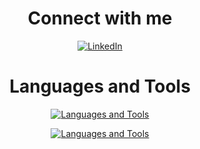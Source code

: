<div align="center">
    <h1>Connect with me</h1>
    <a href="https://www.linkedin.com/in/hossame-jabbouri">
        <img src="https://img.shields.io/badge/linkedin-%230077B5.svg?style=for-the-badge&logo=linkedin&logoColor=white" alt="LinkedIn">
    </a>
    <!-- 
    <a href="https://www.leetcode.com/hjabbour">
        <img src="https://img.shields.io/badge/LeetCode-000000?style=for-the-badge&logo=LeetCode&logoColor=#d16c06" alt="LeetCode">
    </a>
    <a href="#">
        <img src="https://img.shields.io/badge/Kaggle-035a7d?style=for-the-badge&logo=kaggle&logoColor=white" alt="Kaggle">
    </a>
    <a href="#">
        <img src="https://img.shields.io/badge/Datacamp-05192D?style=for-the-badge&logo=datacamp&logoColor=03E60" alt="Datacamp">
    </a>
    <a href="#">
        <img src="https://img.shields.io/badge/Codewars-B1361E?style=for-the-badge&logo=codewars&logoColor=grey" alt="Codewars">
    </a>
    <a href="#">
        <img src="https://img.shields.io/badge/Codeforces-445f9d?style=for-the-badge&logo=Codeforces&logoColor=white" alt="Codeforces">
    </a> 
    <a href="#">
        <img src="https://img.shields.io/badge/HackerEarth-%232C3454.svg?&style=for-the-badge&logo=HackerEarth&logoColor=Blue" alt="Hackerearth">
    </a>
    <a href="#">
        <img src="https://img.shields.io/badge/-Hackerrank-2EC866?style=for-the-badge&logo=HackerRank&logoColor=white" alt="Hackerrank">
    </a>
    <a href="#">
        <img src="https://img.shields.io/badge/Coursera-%230056D2.svg?style=for-the-badge&logo=Coursera&logoColor=white" alt="Coursera">
    </a>
    <a href="#">
        <img src="https://img.shields.io/badge/CodeChef-%23964B00.svg?style=for-the-badge&logo=CodeChef&logoColor=white" alt="CodeChef">
    </a>
    -->
    <h1>Languages and Tools</h1>
    <a href="#">
        <img src="https://skillicons.dev/icons?i=git,docker,vim,neovim,postman,vscode,visualstudio,linux" alt="Languages and Tools">
    </a>
    <p></p>
    <a href="#">
        <img src="https://skillicons.dev/icons?i=bash,c,cpp,cs,py,r,rust,js,ts,nestjs,nginx,dart,flutter,html,css,mysql,postgres,prisma,&perline=9" alt="Languages and Tools">
    </a>
    <!-- <p></p>
    <a href="#">
        <img src="https://skillicons.dev/icons?i=sklearn,tensorflow,kafka,opencv,d3,pytorch&perline=9" alt="Languages and Tools">
    </a> -->
</div>

